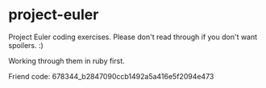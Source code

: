 project-euler
=============

Project Euler coding exercises. Please don't read through if you don't want spoilers. :)

Working through them in ruby first.

Friend code: 678344_b2847090ccb1492a5a416e5f2094e473


